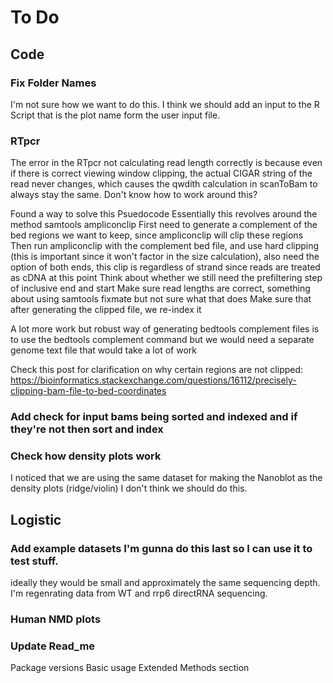 # To Do

## Code

### Fix Folder Names
I'm not sure how we want to do this. I think we should add an input to the R Script that is the plot name form the user input file.

### RTpcr
The error in the RTpcr not calculating read length correctly is because even if there is correct viewing window clipping, the actual CIGAR string of the read never changes, which causes the qwdith calculation in scanToBam to always stay the same. Don't know how to work around this?

Found a way to solve this
Psuedocode
Essentially this revolves around the method samtools ampliconclip
First need to generate a complement of the bed regions we want to keep, since ampliconclip will clip these regions
Then run ampliconclip with the complement bed file, and use hard clipping (this is important since it won't factor in the size calculation), also need the option of both ends, this clip is regardless of strand since reads are treated as cDNA at this point
Think about whether we still need the prefiltering step of inclusive end and start 
Make sure read lengths are correct, something about using samtools fixmate but not sure what that does
Make sure that after generating the clipped file, we re-index it

A lot more work but robust way of generating bedtools complement files is to use the bedtools complement command but we would need a separate genome text file that would take a lot of work

Check this post for clarification on why certain regions are not clipped: https://bioinformatics.stackexchange.com/questions/16112/precisely-clipping-bam-file-to-bed-coordinates

### Add check for input bams being sorted and indexed and if they're not then sort and index

### Check how density plots work
I noticed that we are using the same dataset for making the Nanoblot as the density plots (ridge/violin) I don't think we should do this.

## Logistic

### Add example datasets I'm gunna do this last so I can use it to test stuff.
ideally they would be small and approximately the same sequencing depth.
I'm regenrating data from WT and rrp6 directRNA sequencing. 

### Human NMD plots

### Update Read_me
Package versions
Basic usage 
Extended Methods section
